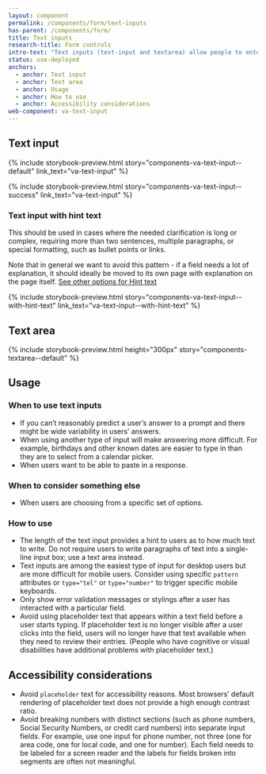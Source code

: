 ```yaml
---
layout: component
permalink: /components/form/text-inputs
has-parent: /components/form/
title: Text inputs
research-title: Form controls
intro-text: "Text inputs (text-input and textarea) allow people to enter any type of text unless otherwise restricted."
status: use-deployed
anchors:
  - anchor: Text input
  - anchor: Text area
  - anchor: Usage
  - anchor: How to use
  - anchor: Accessibility considerations
web-component: va-text-input
---
```


## Text input

{% include storybook-preview.html story="components-va-text-input--default" link_text="va-text-input" %}

{% include storybook-preview.html story="components-va-text-input--success" link_text="va-text-input" %}

### Text input with hint text

This should be used in cases where the needed clarification is long or complex, requiring more than two sentences, multiple paragraphs, or special formatting, such as bullet points or links. 

Note that in general we want to avoid this pattern - if a field needs a lot of explanation, it should ideally be moved to its own page with explanation on the page itself. [See other options for Hint text](#hint-text)

{% include storybook-preview.html story="components-va-text-input--with-hint-text" link_text="va-text-input--with-hint-text" %}

## Text area

{% include storybook-preview.html height="300px" story="components-textarea--default" %}

## Usage

### When to use text inputs

- If you can’t reasonably predict a user’s answer to a prompt and there might be wide variability in users’ answers.
- When using another type of input will make answering more difficult. For example, birthdays and other known dates are easier to type in than they are to select from a calendar picker.
- When users want to be able to paste in a response.

### When to consider something else

- When users are choosing from a specific set of options.

### How to use 

- The length of the text input provides a hint to users as to how much text to write. Do not require users to write paragraphs of text into a single-line input box; use a text area instead.
- Text inputs are among the easiest type of input for desktop users but are more difficult for mobile users. Consider using specific `pattern` attributes or `type="tel"` or `type="number"` to trigger specific mobile keyboards.
- Only show error validation messages or stylings after a user has interacted with a particular field.
- Avoid using placeholder text that appears within a text field before a user starts typing. If placeholder text is no longer visible after a user clicks into the field, users will no longer have that text available when they need to review their entries. (People who have cognitive or visual disabilities have additional problems with placeholder text.)

## Accessibility considerations

- Avoid `placeholder` text for accessibility reasons. Most browsers’ default rendering of placeholder text does not provide a high enough contrast ratio.
- Avoid breaking numbers with distinct sections (such as phone numbers, Social Security Numbers, or credit card numbers) into separate input fields. For example, use one input for phone number, not three (one for area code, one for local code, and one for number). Each field needs to be labeled for a screen reader and the labels for fields broken into segments are often not meaningful.
